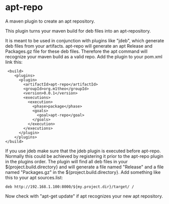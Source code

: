 apt-repo
========

A maven plugin to create an apt repository.

This plugin turns your maven build for deb files into an apt-repository.

It is meant to be used in conjunction with plugins like "jdeb", which generate deb files from 
your artifacts. apt-repo will generate an apt Release and Packages.gz file for these deb files. 
Therefore the apt command will recognize your maven build as a valid repo.
Add the plugin to your pom.xml link this:
```
 <build>
    <plugins>
      <plugin>
        <artifactId>apt-repo</artifactId>
        <groupId>org.m1theo</groupId>
        <version>0.0.1</version>
        <executions>
          <execution>
            <phase>package</phase>
            <goals>
              <goal>apt-repo</goal>
            </goals>
          </execution>
        </executions>
      </plugin>
    </plugins>
</build>
```
If you use jdeb make sure that the jdeb plugin is executed before apt-repo. 
Normally this could be achieved by registering it prior to the apt-repo plugin in the plugins order.
The plugin will find all deb files in your ${project.build.directory} and will 
generate a file named "Release" and a file named 
"Packages.gz" in the ${project.build.directory}.
Add something like this to your apt sources.list:
```
deb http://192.168.1.100:8000/${my.project.dir}/target/ /
```
Now check with "apt-get update" if apt recognizes your new apt repository.

